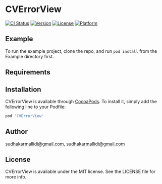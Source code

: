# CVErrorView

[![CI Status](https://img.shields.io/travis/sudhakarmallidi@gmail.com/CVErrorView.svg?style=flat)](https://travis-ci.org/sudhakarmallidi@gmail.com/CVErrorView)
[![Version](https://img.shields.io/cocoapods/v/CVErrorView.svg?style=flat)](https://cocoapods.org/pods/CVErrorView)
[![License](https://img.shields.io/cocoapods/l/CVErrorView.svg?style=flat)](https://cocoapods.org/pods/CVErrorView)
[![Platform](https://img.shields.io/cocoapods/p/CVErrorView.svg?style=flat)](https://cocoapods.org/pods/CVErrorView)

## Example

To run the example project, clone the repo, and run `pod install` from the Example directory first.

## Requirements

## Installation

CVErrorView is available through [CocoaPods](https://cocoapods.org). To install
it, simply add the following line to your Podfile:

```ruby
pod 'CVErrorView'
```

## Author

sudhakarmallidi@gmail.com, sudhakarmallidi@gmail.com

## License

CVErrorView is available under the MIT license. See the LICENSE file for more info.
